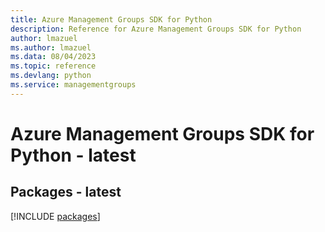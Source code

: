 ```yaml
---
title: Azure Management Groups SDK for Python
description: Reference for Azure Management Groups SDK for Python
author: lmazuel
ms.author: lmazuel
ms.data: 08/04/2023
ms.topic: reference
ms.devlang: python
ms.service: managementgroups
---
```

# Azure Management Groups SDK for Python - latest
## Packages - latest
[!INCLUDE [packages](management-groups-index.md)]